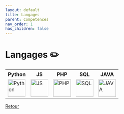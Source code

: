 ```yaml
---
layout: default
title: Langages
parent: Competences
nav_order: 1
has_children: false
---
```


# Langages ✏️
<table>
    <tr>
        <th>Python</th>
        <th>JS</th>
        <th>PHP</th>
        <th>SQL</th>
        <th>JAVA</th>
    </tr>
    <tr>
        <td><img src="https://upload.wikimedia.org/wikipedia/commons/thumb/c/c3/Python-logo-notext.svg/1869px-Python-logo-notext.svg.png" title="Python" alt="Python" width="55" height="55"/></td>
        <td><img src="https://upload.wikimedia.org/wikipedia/commons/thumb/9/99/Unofficial_JavaScript_logo_2.svg/1024px-Unofficial_JavaScript_logo_2.svg.png" title="JS" alt="JS" width="55" height="55"/></td>
        <td><img src="https://upload.wikimedia.org/wikipedia/commons/thumb/2/27/PHP-logo.svg/2560px-PHP-logo.svg.png" title="PHP" alt="PHP" width="55" height="55"/></td>
        <td><img src="https://www.svgrepo.com/show/331760/sql-database-generic.svg" title="SQL" alt="SQL" width="55" height="55"/></td>
        <td><img src="https://upload.wikimedia.org/wikipedia/fr/2/2e/Java_Logo.svg" title="JAVA" alt="JAVA" width="55" height="55"/></td>
    </tr>
</table>

[Retour](./competences.md)
